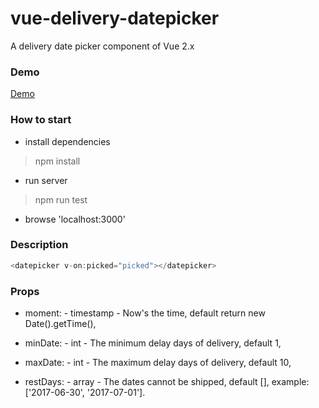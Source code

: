 # vue-delivery-datepicker
A delivery date picker component of Vue 2.x

### Demo
[Demo](https://oonne.github.io/vue-delivery-datepicker/)


### How to start
* install dependencies
> npm install

* run server
> npm run test

* browse 'localhost:3000'


### Description

``` javascript
<datepicker v-on:picked="picked"></datepicker>
```

### Props
* moment: - timestamp - Now's the time, default return new Date().getTime(),

* minDate: - int - The minimum delay days of delivery, default 1,

* maxDate: - int - The maximum delay days of delivery, default 10,

* restDays: - array - The dates cannot be shipped, default [], example: ['2017-06-30', '2017-07-01'].


